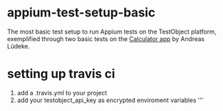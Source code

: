 # appium-test-setup-basic
The most basic test setup to run Appium tests on the TestObject platform, exemplified through two basic tests on the [Calculator app](https://github.com/aluedeke/calculator) by Andreas Lüdeke.

# setting up travis ci
1. add a .travis.yml to your project  
2. add your testobject_api_key as encrypted enviroment variables
'''
